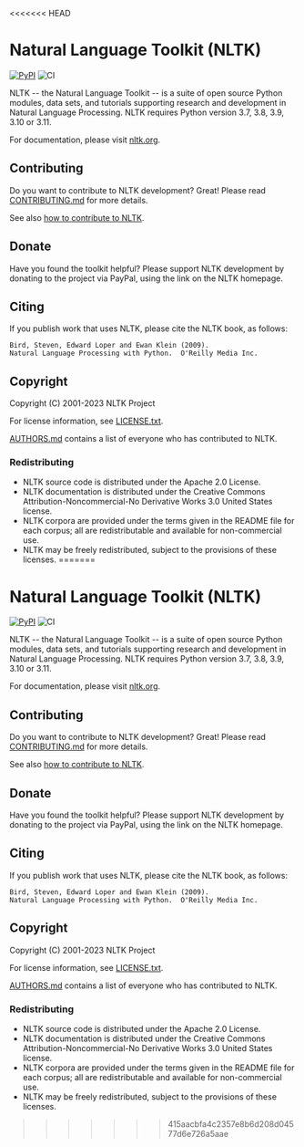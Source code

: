 <<<<<<< HEAD
# Natural Language Toolkit (NLTK)
[![PyPI](https://img.shields.io/pypi/v/nltk.svg)](https://pypi.python.org/pypi/nltk)
![CI](https://github.com/nltk/nltk/actions/workflows/ci.yaml/badge.svg?branch=develop)

NLTK -- the Natural Language Toolkit -- is a suite of open source Python
modules, data sets, and tutorials supporting research and development in Natural
Language Processing. NLTK requires Python version 3.7, 3.8, 3.9, 3.10 or 3.11.

For documentation, please visit [nltk.org](https://www.nltk.org/).


## Contributing

Do you want to contribute to NLTK development? Great!
Please read [CONTRIBUTING.md](CONTRIBUTING.md) for more details.

See also [how to contribute to NLTK](https://www.nltk.org/contribute.html).


## Donate

Have you found the toolkit helpful?  Please support NLTK development by donating
to the project via PayPal, using the link on the NLTK homepage.


## Citing

If you publish work that uses NLTK, please cite the NLTK book, as follows:

    Bird, Steven, Edward Loper and Ewan Klein (2009).
    Natural Language Processing with Python.  O'Reilly Media Inc.


## Copyright

Copyright (C) 2001-2023 NLTK Project

For license information, see [LICENSE.txt](LICENSE.txt).

[AUTHORS.md](AUTHORS.md) contains a list of everyone who has contributed to NLTK.


### Redistributing

- NLTK source code is distributed under the Apache 2.0 License.
- NLTK documentation is distributed under the Creative Commons
  Attribution-Noncommercial-No Derivative Works 3.0 United States license.
- NLTK corpora are provided under the terms given in the README file for each
  corpus; all are redistributable and available for non-commercial use.
- NLTK may be freely redistributed, subject to the provisions of these licenses.
=======
# Natural Language Toolkit (NLTK)
[![PyPI](https://img.shields.io/pypi/v/nltk.svg)](https://pypi.python.org/pypi/nltk)
![CI](https://github.com/nltk/nltk/actions/workflows/ci.yaml/badge.svg?branch=develop)

NLTK -- the Natural Language Toolkit -- is a suite of open source Python
modules, data sets, and tutorials supporting research and development in Natural
Language Processing. NLTK requires Python version 3.7, 3.8, 3.9, 3.10 or 3.11.

For documentation, please visit [nltk.org](https://www.nltk.org/).


## Contributing

Do you want to contribute to NLTK development? Great!
Please read [CONTRIBUTING.md](CONTRIBUTING.md) for more details.

See also [how to contribute to NLTK](https://www.nltk.org/contribute.html).


## Donate

Have you found the toolkit helpful?  Please support NLTK development by donating
to the project via PayPal, using the link on the NLTK homepage.


## Citing

If you publish work that uses NLTK, please cite the NLTK book, as follows:

    Bird, Steven, Edward Loper and Ewan Klein (2009).
    Natural Language Processing with Python.  O'Reilly Media Inc.


## Copyright

Copyright (C) 2001-2023 NLTK Project

For license information, see [LICENSE.txt](LICENSE.txt).

[AUTHORS.md](AUTHORS.md) contains a list of everyone who has contributed to NLTK.


### Redistributing

- NLTK source code is distributed under the Apache 2.0 License.
- NLTK documentation is distributed under the Creative Commons
  Attribution-Noncommercial-No Derivative Works 3.0 United States license.
- NLTK corpora are provided under the terms given in the README file for each
  corpus; all are redistributable and available for non-commercial use.
- NLTK may be freely redistributed, subject to the provisions of these licenses.
>>>>>>> 415aacbfa4c2357e8b6d208d04577d6e726a5aae
